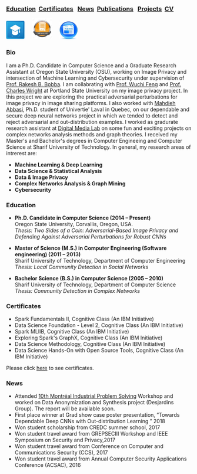 

### [Education](#education) &nbsp;[Certificates](#certificates) &nbsp; [News](#news)&nbsp; [Publications](/Publications/papers.html) &nbsp; [Projects](project.md)&nbsp; [CV](./CV.pdf)&nbsp;

[<img src="/images/education.jpg" width="50"/>](#education) &nbsp; &nbsp; [<img src="/images/certificate.jpg" width="56"/>](#certificates) &nbsp; &nbsp; [<img src="/images/news.jpg" width="50"/>](#news)



### Bio

I am a Ph.D. Candidate in Computer Science and a Graduate Research Assistant at Oregon State University (OSU), working on Image Privacy and intersection of Machine Learning and Cybersecurity under supervision of [Prof. Rakesh B. Bobba](https://eecs.oregonstate.edu/people/bobba-rakesh). I  am collabrating with  [Prof. Wuchi Feng](https://web.cecs.pdx.edu/~wuchi/) and [Prof. Charles Wright](https://web.cecs.pdx.edu/~cvwright/) at Portland State University on my image privacy project. In this project we are exploring  the practical adversarial perturbations for image privacy in image sharing platforms. I also worked with 
 [Mahdieh Abbasi](http://mahdane.github.io), Ph.D. student of Univertie' Laval in Quebec, on our dependable and secure deep neural networks project in which we tended to detect and reject adversarial and out-distribution examples. I worked as gradurate research assistant at [Digital Media Lab](http://dml.ce.sharif.edu/dmlsite/?q=people)  on some fun and exciting projects on complex networks analysis methods and graph theories. I received my Master's and Bachelor's degrees in Computer Engineeing and Computer Science at Sharif University of Technology. In general, my research areas of intrerest are:

* **Machine Learning & Deep Learning** 
* **Data Science & Statistical Analysis** 
* **Data & Image Privacy** 
* **Complex Networks Analysis & Graph Mining** 
* **Cybersecurity** 


### Education

                         
* **Ph.D. Candidate in Computer Science (2014 – Present)**\
  Oregon State University, Corvallis, Oregon, USA.\
  *Thesis: Two Sides of a Coin: Adversarial-Based Image Privacy and Defending Against Adversarial Perturbations for Robust CNNs* 
  
* **Master of Science (M.S.) in Computer Engineering (Software engineering) (2011 – 2013)** \
  Sharif University of Technology, Department of Computer Engineering \
  *Thesis: Local Community Detection in Social Networks*
  
* **Bachelor Science (B.S.) in Computer Science (2005 – 2010)**\
  Sharif University of Technology, Department of Computer Science\
  *Thesis: Community Detection in Complex Networks*
  

### Certificates
* Spark Fundamentals II,  Cognitive Class (An IBM Initiative)
* Data Science Foundation - Level 2,  Cognitive Class (An IBM Initiative)
* Spark MLlIB, Cognitive Class (An IBM Initiative)
* Exploring Spark's GraphX, Cognitive Class (An IBM Initiative)
* Data Science Methodology, Cognitive Class (An IBM Initiative)
* Data Science Hands-On with Open Source Tools, Cognitive Class (An IBM Initiative)

Please click [here](certificates.pdf) to see certificates.
 


### News
* Attended [10th Montréal Industrial Problem Solving](http://www.crm.umontreal.ca/industrialprob2020/) Workshop and worked on Data Anonymization and Synthesis project (Desjardins Group). The report will be available soon.
* First place winner at Grad show case poster presentation, ”Towards Dependable Deep CNNs with Out-distribution Learning ” 2018
* Won student  scholarship  from  CREDC summer school, 2017 
* Won student  travel award  from  GREPSECIII Workshop and IEEE Symposium on Security and Privacy,2017 
* Won student  travel award  from Conference on Computer and Communications Security (CCS), 2017 
* Won student  travel award  from  Annual Computer Security Applications Conference (ACSAC), 2016



